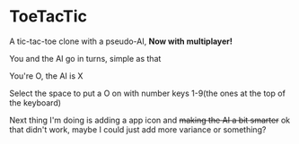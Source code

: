 # ToeTacTic
 A tic-tac-toe clone with a pseudo-AI, **Now with multiplayer!**

You and the AI go in turns, simple as that

You're O, the AI is X

Select the space to put a O on with number keys 1-9(the ones at the top of the keyboard)

Next thing I'm doing is adding a app icon and ~~making the AI a bit smarter~~ ok that didn't work, maybe I could just add more variance or something?
<!--(note from the future, after I tried to make the AI smarter: I could not make the AI smarter)-->
<!---->